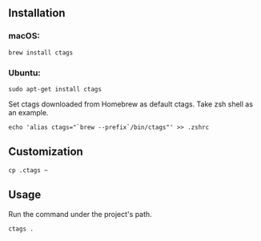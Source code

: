 ## Installation
### macOS:
```
brew install ctags
```
### Ubuntu:
```
sudo apt-get install ctags
```

Set ctags downloaded from Homebrew as default ctags. Take zsh shell as an example.
```
echo 'alias ctags="`brew --prefix`/bin/ctags"' >> .zshrc
```

## Customization
```
cp .ctags ~
```

## Usage
Run the command under the project's path.
```
ctags .
```
